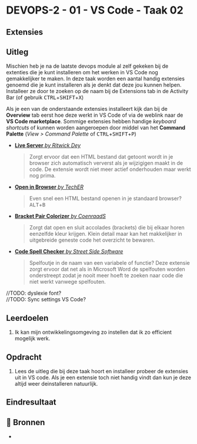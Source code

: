 # DEVOPS-2 - 01 - VS Code - Taak 02

## Extensies

## Uitleg

Mischien heb je na de laatste devops module al zelf gekeken bij de extenties die je kunt installeren om het werken in VS Code nog gemakkelijker te maken. In deze taak worden een aantal handig extensies genoemd die je kunt installeren als je denkt dat deze jou kunnen helpen. Installeer ze door te zoeken op de naam bij de Extensions tab in de Activity Bar (of gebruik <kbd>CTRL</kbd>+<kbd>SHIFT</kbd>+<kbd>X</kbd>)

Als je een van de onderstaande extensies installeert kijk dan bij de **Overview** tab eerst hoe deze werkt in VS Code of via de weblink naar de **VS Code marketplace**. Sommige extensies hebben handige _keyboard shortcuts_ of kunnen worden aangeroepen door middel van het **Command Palette** (_View > Command Palette_ of <kbd>CTRL</kbd>+<kbd>SHIFT</kbd>+<kbd>P</kbd>)

* [**Live Server** _by Ritwick Dey_](https://marketplace.visualstudio.com/items?itemName=ritwickdey.LiveServer)
    > Zorgt ervoor dat een HTML bestand dat getoont wordt in je browser zich automatisch ververst als je wijzigigen maakt in de code. De extensie wordt niet meer actief onderhouden maar werkt nog prima.
* [**Open in Browser** _by TechER_](https://marketplace.visualstudio.com/items?itemName=techer.open-in-browser)
    > Even snel een HTML bestand openen in je standaard browser? <kbd>ALT</kbd>+<kbd>B</kbd>
* [**Bracket Pair Colorizer** _by CoenraadS_](https://marketplace.visualstudio.com/items?itemName=CoenraadS.bracket-pair-colorizer)
    > Zorgt dat open en sluit accolades (brackets) die bij elkaar horen eenzelfde kleur krijgen. Klein detail maar kan het makkelijker in uitgebreide geneste code het overzicht te bewaren.
* [**Code Spell Checker** _by Street Side Software_](https://marketplace.visualstudio.com/items?itemName=streetsidesoftware.code-spell-checker)
    > Spelfoutje in de naam van een variabele of functie? Deze extensie zorgt ervoor dat net als in Microsoft Word de spelfouten worden onderstreept zodat je nooit meer hoeft te zoeken naar code die niet werkt vanwege spelfouten. 

//TODO: dyslexie font?  
//TODO: Sync settings VS Code?

## Leerdoelen

1. Ik kan mijn ontwikkelingsomgeving zo instellen dat ik zo efficient mogelijk werk. 

## Opdracht

1. Lees de uitleg die bij deze taak hoort en installeer probeer de extensies uit in VS code. Als je een extensie toch niet handig vindt dan kun je deze altijd weer deinstalleren natuurlijk.

## Eindresultaat



## :link: Bronnen
* 